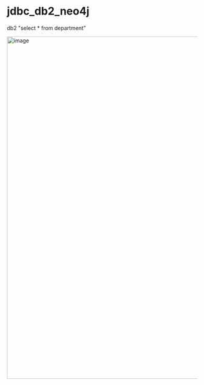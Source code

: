 # jdbc_db2_neo4j

db2 "select * from department"


<img width="902" alt="image" src="https://user-images.githubusercontent.com/77326619/179151489-5a4c2eda-aa1c-491b-884f-17e957766a9f.png">
